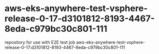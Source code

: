 # aws-eks-anywhere-test-vsphere-release-0-17-d3101812-8193-4467-8eda-c979bc30c801-111
repository for use with E2E test job aws-eks-anywhere-test-vsphere-release-0-17:d3101812-8193-4467-8eda-c979bc30c801-111
